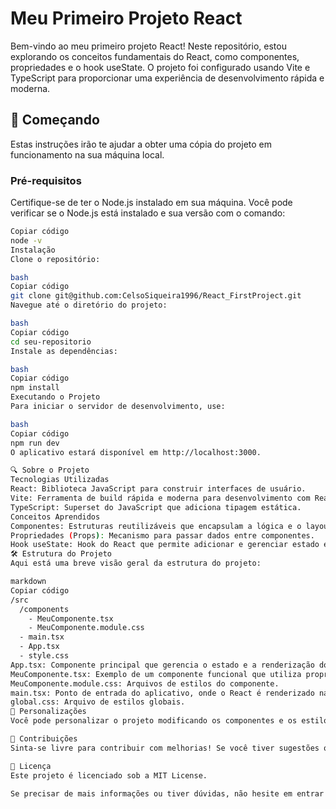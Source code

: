 # Meu Primeiro Projeto React

Bem-vindo ao meu primeiro projeto React! Neste repositório, estou explorando os conceitos fundamentais do React, como componentes, propriedades e o hook useState. O projeto foi configurado usando Vite e TypeScript para proporcionar uma experiência de desenvolvimento rápida e moderna.

## 🚀 Começando
Estas instruções irão te ajudar a obter uma cópia do projeto em funcionamento na sua máquina local.

### Pré-requisitos
Certifique-se de ter o Node.js instalado em sua máquina. Você pode verificar se o Node.js está instalado e sua versão com o comando:

```bash
Copiar código
node -v
Instalação
Clone o repositório:

bash
Copiar código
git clone git@github.com:CelsoSiqueira1996/React_FirstProject.git
Navegue até o diretório do projeto:

bash
Copiar código
cd seu-repositorio
Instale as dependências:

bash
Copiar código
npm install
Executando o Projeto
Para iniciar o servidor de desenvolvimento, use:

bash
Copiar código
npm run dev
O aplicativo estará disponível em http://localhost:3000.

🔍 Sobre o Projeto
Tecnologias Utilizadas
React: Biblioteca JavaScript para construir interfaces de usuário.
Vite: Ferramenta de build rápida e moderna para desenvolvimento com React.
TypeScript: Superset do JavaScript que adiciona tipagem estática.
Conceitos Aprendidos
Componentes: Estruturas reutilizáveis que encapsulam a lógica e o layout do aplicativo.
Propriedades (Props): Mecanismo para passar dados entre componentes.
Hook useState: Hook do React que permite adicionar e gerenciar estado em componentes funcionais.
🛠️ Estrutura do Projeto
Aqui está uma breve visão geral da estrutura do projeto:

markdown
Copiar código
/src
  /components
    - MeuComponente.tsx
    - MeuComponente.module.css
  - main.tsx
  - App.tsx
  - style.css
App.tsx: Componente principal que gerencia o estado e a renderização dos outros componentes.
MeuComponente.tsx: Exemplo de um componente funcional que utiliza propriedades e estado.
MeuComponente.module.css: Arquivos de estilos do componente.
main.tsx: Ponto de entrada do aplicativo, onde o React é renderizado na DOM.
global.css: Arquivo de estilos globais.
🎨 Personalizações
Você pode personalizar o projeto modificando os componentes e os estilos no diretório src/components e src/style.css. Sinta-se à vontade para adicionar novos componentes e explorar mais sobre o React!

🤝 Contribuições
Sinta-se livre para contribuir com melhorias! Se você tiver sugestões ou encontrar problemas, abra uma issue ou um pull request no repositório.

📄 Licença
Este projeto é licenciado sob a MIT License.

Se precisar de mais informações ou tiver dúvidas, não hesite em entrar em contato!
